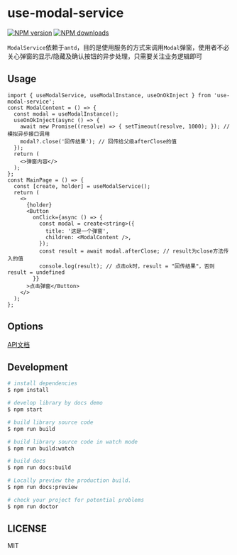 # use-modal-service

[![NPM version](https://img.shields.io/npm/v/use-modal-service.svg?style=flat)](https://npmjs.org/package/use-modal-service)
[![NPM downloads](http://img.shields.io/npm/dm/use-modal-service.svg?style=flat)](https://npmjs.org/package/use-modal-service)

`ModalService`依赖于`antd`，目的是使用服务的方式来调用`Modal`弹窗，使用者不必关心弹窗的显示/隐藏及确认按钮的异步处理，只需要关注业务逻辑即可

## Usage

```tsx
import { useModalService, useModalInstance, useOnOkInject } from 'use-modal-service';
const ModalContent = () => {
  const modal = useModalInstance();
  useOnOkInject(async () => {
    await new Promise((resolve) => { setTimeout(resolve, 1000); }); // 模拟异步接口调用
    modal?.close('回传结果'); // 回传给父级afterClose的值
  });
  return (
    <>弹窗内容</>
  );
};
const MainPage = () => {
  const [create, holder] = useModalService();
  return (
    <>
      {holder}
      <Button
        onClick={async () => {
          const modal = create<string>({
            title: '这是一个弹窗',
            children: <ModalContent />,
          });
          const result = await modal.afterClose; // result为close方法传入的值
          console.log(result); // 点击ok时，result = "回传结果"，否则 result = undefined
        }}
      >点击弹窗</Button>
    </>
  );
};
```

## Options

[API文档](https://lemonied.github.io/use-modal-service/components/modal-service)

## Development

```bash
# install dependencies
$ npm install

# develop library by docs demo
$ npm start

# build library source code
$ npm run build

# build library source code in watch mode
$ npm run build:watch

# build docs
$ npm run docs:build

# Locally preview the production build.
$ npm run docs:preview

# check your project for potential problems
$ npm run doctor
```

## LICENSE

MIT
